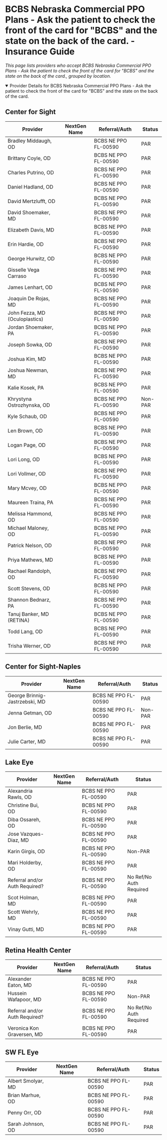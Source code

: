 # BCBS Nebraska Commercial PPO Plans - Ask the patient to check the front of the card for "BCBS" and the state on the back of the card. - Insurance Guide

*This page lists providers who accept BCBS Nebraska Commercial PPO Plans - Ask the patient to check the front of the card for "BCBS" and the state on the back of the card., grouped by location.*

<details open><summary>Provider Details for BCBS Nebraska Commercial PPO Plans - Ask the patient to check the front of the card for "BCBS" and the state on the back of the card.</summary>

## Center for Sight

| Provider | NextGen Name | Referral/Auth | Status |
|----------|-------------|--------------|--------|
| Bradley Middaugh, OD |  | BCBS NE PPO FL-00590 | PAR |
| Brittany Coyle, OD |  | BCBS NE PPO FL-00590 | PAR |
| Charles Putrino, OD |  | BCBS NE PPO FL-00590 | PAR |
| Daniel Hadland, OD |  | BCBS NE PPO FL-00590 | PAR |
| David Mertzlufft, OD |  | BCBS NE PPO FL-00590 | PAR |
| David Shoemaker, MD |  | BCBS NE PPO FL-00590 | PAR |
| Elizabeth Davis, MD |  | BCBS NE PPO FL-00590 | PAR |
| Erin Hardie, OD |  | BCBS NE PPO FL-00590 | PAR |
| George Hurwitz, OD |  | BCBS NE PPO FL-00590 | PAR |
| Gisselle Vega Carraso |  | BCBS NE PPO FL-00590 | PAR |
| James Lenhart, OD |  | BCBS NE PPO FL-00590 | PAR |
| Joaquin De Rojas, MD |  | BCBS NE PPO FL-00590 | PAR |
| John Fezza, MD (Oculoplastics) |  | BCBS NE PPO FL-00590 | PAR |
| Jordan Shoemaker, PA |  | BCBS NE PPO FL-00590 | PAR |
| Joseph Sowka, OD |  | BCBS NE PPO FL-00590 | PAR |
| Joshua Kim, MD |  | BCBS NE PPO FL-00590 | PAR |
| Joshua Newman, MD |  | BCBS NE PPO FL-00590 | PAR |
| Kalie Kosek, PA |  | BCBS NE PPO FL-00590 | PAR |
| Khrystyna Ostrozhynska, OD |  | BCBS NE PPO FL-00590 | Non-PAR |
| Kyle Schaub, OD |  | BCBS NE PPO FL-00590 | PAR |
| Len Brown, OD |  | BCBS NE PPO FL-00590 | PAR |
| Logan Page, OD |  | BCBS NE PPO FL-00590 | PAR |
| Lori Long, OD |  | BCBS NE PPO FL-00590 | PAR |
| Lori Vollmer, OD |  | BCBS NE PPO FL-00590 | PAR |
| Mary Mcvey, OD |  | BCBS NE PPO FL-00590 | PAR |
| Maureen Traina, PA |  | BCBS NE PPO FL-00590 | PAR |
| Melissa Hammond, OD |  | BCBS NE PPO FL-00590 | PAR |
| Michael Maloney, OD |  | BCBS NE PPO FL-00590 | PAR |
| Patrick Nelson, OD |  | BCBS NE PPO FL-00590 | PAR |
| Priya Mathews, MD |  | BCBS NE PPO FL-00590 | PAR |
| Rachael Randolph, OD |  | BCBS NE PPO FL-00590 | PAR |
| Scott Stevens, OD |  | BCBS NE PPO FL-00590 | PAR |
| Shannon Bednarz, PA |  | BCBS NE PPO FL-00590 | PAR |
| Tanuj Banker, MD (RETINA) |  | BCBS NE PPO FL-00590 | PAR |
| Todd Lang, OD |  | BCBS NE PPO FL-00590 | PAR |
| Trisha Werner, OD |  | BCBS NE PPO FL-00590 | PAR |

## Center for Sight-Naples

| Provider | NextGen Name | Referral/Auth | Status |
|----------|-------------|--------------|--------|
| George Brinnig-Jastrzebski, MD |  | BCBS NE PPO FL-00590 | PAR |
| Jenna Getman, OD |  | BCBS NE PPO FL-00590 | Non-PAR |
| Jon Berlie, MD |  | BCBS NE PPO FL-00590 | PAR |
| Julie Carter, MD |  | BCBS NE PPO FL-00590 | PAR |

## Lake Eye 

| Provider | NextGen Name | Referral/Auth | Status |
|----------|-------------|--------------|--------|
| Alexandria Rawls, OD |  | BCBS NE PPO FL-00590 | PAR |
| Christine Bui, OD |  | BCBS NE PPO FL-00590 | PAR |
| Diba Ossareh, OD |  | BCBS NE PPO FL-00590 | PAR |
| Jose Vazques-Diaz, MD |  | BCBS NE PPO FL-00590 | PAR |
| Karin Girgis, OD |  | BCBS NE PPO FL-00590 | Non-PAR |
| Mari Holderby, OD |  | BCBS NE PPO FL-00590 | PAR |
| Referral and/or Auth Required? |  | BCBS NE PPO FL-00590 | No Ref/No Auth Required |
| Scot Holman, MD |  | BCBS NE PPO FL-00590 | PAR |
| Scott Wehrly, MD |  | BCBS NE PPO FL-00590 | PAR |
| Vinay Gutti, MD |  | BCBS NE PPO FL-00590 | PAR |

## Retina Health Center

| Provider | NextGen Name | Referral/Auth | Status |
|----------|-------------|--------------|--------|
| Alexander Eaton, MD |  | BCBS NE PPO FL-00590 | PAR |
| Hussein Wafapoor, MD |  | BCBS NE PPO FL-00590 | Non-PAR |
| Referral and/or Auth Required? |  | BCBS NE PPO FL-00590 | No Ref/No Auth Required |
| Veronica Kon Graversen, MD |  | BCBS NE PPO FL-00590 | PAR |

## SW FL Eye

| Provider | NextGen Name | Referral/Auth | Status |
|----------|-------------|--------------|--------|
| Albert Smolyar, MD |  | BCBS NE PPO FL-00590 | PAR |
| Brian Marhue, OD |  | BCBS NE PPO FL-00590 | PAR |
| Penny Orr, OD |  | BCBS NE PPO FL-00590 | PAR |
| Sarah Johnson, OD |  | BCBS NE PPO FL-00590 | PAR |

</details>

